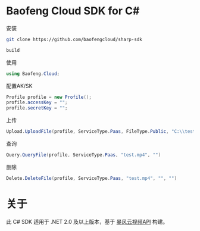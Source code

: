 # Baofeng Cloud SDK for C# 

安装
``` bash
git clone https://github.com/baofengcloud/sharp-sdk

build
```
使用
``` cs
using Baofeng.Cloud;
```
配置AK/SK
``` cs
Profile profile = new Profile();
profile.accessKey = "";
profile.secretKey = "";
```
上传
``` cs
Upload.UploadFile(profile, ServiceType.Paas, FileType.Public, "C:\\test.mp4", "test.mp4", "", "")
```
查询
``` cs
Query.QueryFile(profile, ServiceType.Paas, "test.mp4", "")
```
删除
``` cs
Delete.DeleteFile(profile, ServiceType.Paas, "test.mp4", "", "")
```

# 关于

此 C# SDK 适用于 .NET 2.0 及以上版本，基于 [暴风云视频API](http://www.baofengcloud.com/apisdk/doc.html) 构建。
